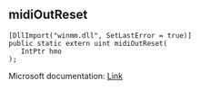 ## midiOutReset

```
[DllImport("winmm.dll", SetLastError = true)]
public static extern uint midiOutReset(
   IntPtr hmo
);
```

Microsoft documentation: [Link](https://learn.microsoft.com/en-us/windows/win32/api/mmeapi/nf-mmeapi-midioutreset)

